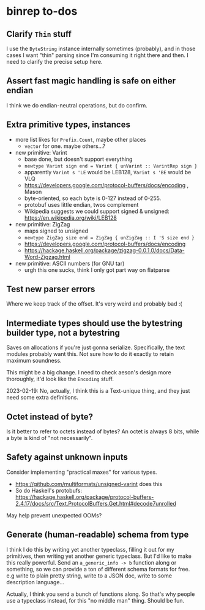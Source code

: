 # binrep to-dos
## Clarify `Thin` stuff
I use the `ByteString` instance internally sometimes (probably), and in those
cases I want "thin" parsing since I'm consuming it right there and then. I need
to clarify the precise setup here.

## Assert fast magic handling is safe on either endian
I think we do endian-neutral operations, but do confirm.

## Extra primitive types, instances
* more list likes for `Prefix.Count`, maybe other places
  * `vector` for one. maybe others...?
* new primitive: Varint
  * base done, but doesn't support everything
  * `newtype Varint sign end = Varint { unVarint :: VarintRep sign }`
  * apparently `Varint s 'LE` would be LEB128, `Varint s 'BE` would be VLQ
  * https://developers.google.com/protocol-buffers/docs/encoding , Mason
  * byte-oriented, so each byte is 0-127 instead of 0-255.
  * protobuf uses little endian, twos complement
  * Wikipedia suggests we could support signed & unsigned:
    https://en.wikipedia.org/wiki/LEB128
* new primitive: ZigZag
  * maps signed to unsigned
  * `newtype ZigZag size end = ZigZag { unZigZag :: I 'S size end }`
  * https://developers.google.com/protocol-buffers/docs/encoding
  * https://hackage.haskell.org/package/zigzag-0.0.1.0/docs/Data-Word-Zigzag.html
* new primitive: ASCII numbers (for GNU tar)
  * urgh this one sucks, think I only got part way on flatparse

## Test new parser errors
Where we keep track of the offset. It's very weird and probably bad :(

## Intermediate types should use the bytestring builder type, not a bytestring
Saves on allocations if you're just gonna serialize. Specifically, the text
modules probably want this. Not sure how to do it exactly to retain maximum
soundness.

This might be a big change. I need to check aeson's design more thoroughly, it'd
look like the `Encoding` stuff.

2023-02-19: No, actually, I think this is a Text-unique thing, and they just
need some extra definitions.

## Octet instead of byte?
Is it better to refer to octets instead of bytes? An octet is always 8 bits,
while a byte is kind of "not necessarily".

## Safety against unknown inputs
Consider implementing "practical maxes" for various types.

  * https://github.com/multiformats/unsigned-varint does this
  * So do Haskell's protobufs:
    https://hackage.haskell.org/package/protocol-buffers-2.4.17/docs/src/Text.ProtocolBuffers.Get.html#decode7unrolled

May help prevent unexpected OOMs?

## Generate (human-readable) schema from type
I think I do this by writing yet another typeclass, filling it out for my
primitives, then writing yet another generic typeclass. But I'd like to make
this really powerful. Send an `a_generic_info -> b` function along or something,
so we can provide a ton of different schema formats for free. e.g write to plain
pretty string, write to a JSON doc, write to some description language...

Actually, I think you send a bunch of functions along. So that's why people use
a typeclass instead, for this "no middle man" thing. Should be fun.
